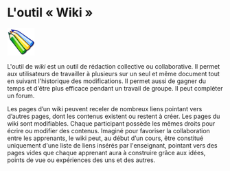 # L'outil « Wiki »

![](../../.gitbook/assets/wiki.png)

L'outil de _wiki_ est un outil de rédaction collective ou collaborative. Il permet aux utilisateurs de travailler à plusieurs sur un seul et même document tout en suivant l'historique des modifications. Il permet aussi de gagner du temps et d'être plus efficace pendant un travail de groupe. Il peut compléter un forum.

Les pages d’un wiki peuvent receler de nombreux liens pointant vers d’autres pages, dont les contenus existent ou restent à créer. Les pages du wiki sont modifiables. Chaque participant possède les mêmes droits pour écrire ou modifier des contenus. Imaginé pour favoriser la collaboration entre les apprenants, le wiki peut, au début d’un cours, être constitué uniquement d'une liste de liens insérés par l'enseignant, pointant vers des pages vides que chaque apprenant aura à construire grâce aux idées, points de vue ou expériences des uns et des autres.


